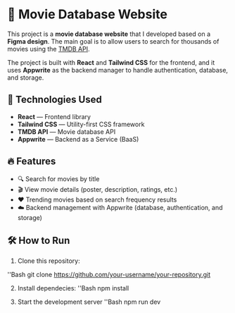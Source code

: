 # 🎥 Movie Database Website

This project is a **movie database website** that I developed based on a **Figma design**. The main goal is to allow users to search for thousands of movies using the [TMDB API](https://www.themoviedb.org/documentation/api).

The project is built with **React** and **Tailwind CSS** for the frontend, and it uses **Appwrite** as the backend manager to handle authentication, database, and storage.

## 🚀 Technologies Used

- **React** — Frontend library
- **Tailwind CSS** — Utility-first CSS framework
- **TMDB API** — Movie database API
- **Appwrite** — Backend as a Service (BaaS)

## 🔥 Features

- 🔍 Search for movies by title
- 🎬 View movie details (poster, description, ratings, etc.)
- ❤️ Trending movies based on search frequency results
- ☁️ Backend management with Appwrite (database, authentication, and storage)

## 🛠️ How to Run

1. Clone this repository:

''Bash
git clone https://github.com/your-username/your-repository.git

2. Install dependecies:
''Bash
npm install

3. Start the development server
''Bash
npm run dev

